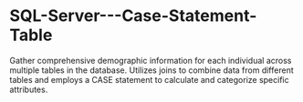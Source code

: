 # SQL-Server---Case-Statement-Table
Gather comprehensive demographic information for each individual across multiple tables in the database. Utilizes joins to combine data from different tables and employs a CASE statement to calculate and categorize specific attributes.

